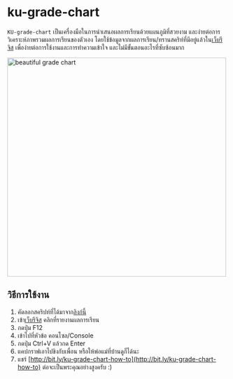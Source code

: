 ku-grade-chart
================================

`KU-grade-chart` เป็นเครื่องมือในการนำเสนอผลการเรียนด้วยแผนภูมิที่สวยงาม และง่ายต่อการวิเคราะห์ภาพรวมผลการเรียนของตัวเอง โดยใช้ข้อมูลจากผลการเรียน/ทรานสคริท์ที่มีอยู่แล้วใน[เว็บรีจิส](stdregis.ku.ac.th) เพื่อง่ายต่อการใช้งานและการทำความเข้าใจ และไม่มีขั้นตอนอะไรที่ซับซ้อนมาก

<img src="http://bit.ly/screenshot-ku-grade-chart" alt="beautiful grade chart" width="500"/>

## วิธีการใช้งาน
1. คัดลอกสคริปท์ที่ได้มาจาก[ลิงก์นี้](http://bit.ly/ku-grade-chart-script)
2. เข้า[เว็บรีจิส](stdregis.ku.ac.th) คลิกที่รายงานผลการเรียน
3. กดปุ่ม F12
4. เข้าไปที่หัวข้อ คอนโซล/Console
5. กดปุ่ม Ctrl+V แล้วกด Enter
6. แคปกราฟเอาไปขิงกับเพื่อน หรือให้พ่อแม่ที่บ้านดูก็ได้นะ
7. แชร์ [http://bit.ly/ku-grade-chart-how-to](http://bit.ly/ku-grade-chart-how-to) ต่อจะเป็นพระคุณอย่างสูงครับ :)
